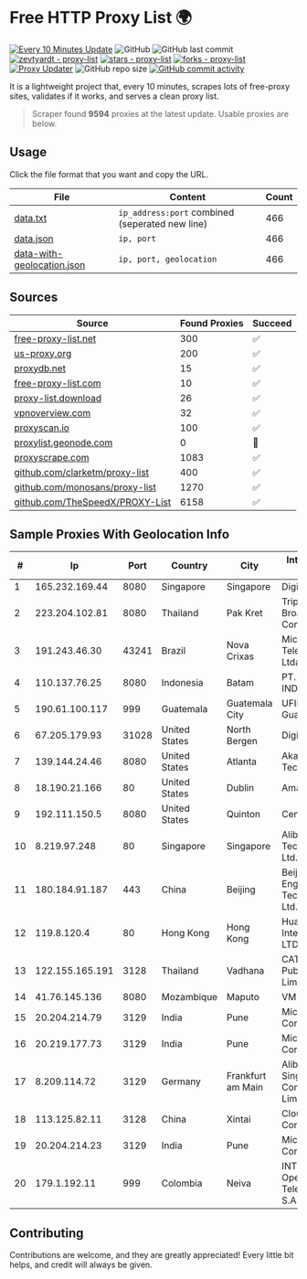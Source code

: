 
# Free HTTP Proxy List 🌍

[![Every 10 Minutes Update](https://github.com/mertguvencli/http-proxy-list/actions/workflows/main.yml/badge.svg?branch=main)](https://github.com/mertguvencli/http-proxy-list/actions/workflows/main.yml)
![GitHub](https://img.shields.io/github/license/mertguvencli/http-proxy-list)
![GitHub last commit](https://img.shields.io/github/last-commit/mertguvencli/http-proxy-list)
[![zevtyardt - proxy-list](https://img.shields.io/static/v1?label=zevtyardt&message=proxy-list&color=blue&logo=github)](https://github.com/zevtyardt/proxy-list "Go to GitHub repo")
[![stars - proxy-list](https://img.shields.io/github/stars/zevtyardt/proxy-list?style=social)](https://github.com/zevtyardt/proxy-list)
[![forks - proxy-list](https://img.shields.io/github/forks/zevtyardt/proxy-list?style=social)](https://github.com/zevtyardt/proxy-list)
[![Proxy Updater](https://github.com/zevtyardt/proxy-list/workflows/Proxy%20Updater/badge.svg)](https://github.com/zevtyardt/proxy-list/actions?query=workflow:"Proxy+Updater")
![GitHub repo size](https://img.shields.io/github/repo-size/zevtyardt/proxy-list)
[![GitHub commit activity](https://img.shields.io/github/commit-activity/m/zevtyardt/proxy-list?logo=commits)](https://github.com/zevtyardt/proxy-list/commits/main)

It is a lightweight project that, every 10 minutes, scrapes lots of free-proxy sites, validates if it works, and serves a clean proxy list.

> Scraper found **9594** proxies at the latest update. Usable proxies are below.

## Usage

Click the file format that you want and copy the URL.

|File|Content|Count|
|----|-------|-----|
|[data.txt](https://raw.githubusercontent.com/mertguvencli/http-proxy-list/main/proxy-list/data.txt)|`ip_address:port` combined (seperated new line)|466|
|[data.json](https://raw.githubusercontent.com/mertguvencli/http-proxy-list/main/proxy-list/data.json)|`ip, port`|466|
|[data-with-geolocation.json](https://raw.githubusercontent.com/mertguvencli/http-proxy-list/main/proxy-list/data-with-geolocation.json)|`ip, port, geolocation`|466|

## Sources

|Source|Found Proxies|Succeed|
|------|-------------|-------|
|[free-proxy-list.net](https://free-proxy-list.net)|300|✅|
|[us-proxy.org](https://www.us-proxy.org)|200|✅|
|[proxydb.net](http://proxydb.net)|15|✅|
|[free-proxy-list.com](https://free-proxy-list.com/?page=&port=&type%5B%5D=http&type%5B%5D=https&up_time=0&search=Search)|10|✅|
|[proxy-list.download](https://www.proxy-list.download/HTTP)|26|✅|
|[vpnoverview.com](https://vpnoverview.com/privacy/anonymous-browsing/free-proxy-servers)|32|✅|
|[proxyscan.io](https://www.proxyscan.io)|100|✅|
|[proxylist.geonode.com](https://proxylist.geonode.com/api/proxy-list?limit=300&page=1&sort_by=lastChecked&sort_type=desc&protocols=http,https)|0|🚫|
|[proxyscrape.com](https://api.proxyscrape.com/v2/?request=displayproxies&protocol=http&timeout=10000&country=all&ssl=all&anonymity=all)|1083|✅|
|[github.com/clarketm/proxy-list](https://raw.githubusercontent.com/clarketm/proxy-list/master/proxy-list-raw.txt)|400|✅|
|[github.com/monosans/proxy-list](https://raw.githubusercontent.com/monosans/proxy-list/main/proxies/http.txt)|1270|✅|
|[github.com/TheSpeedX/PROXY-List](https://raw.githubusercontent.com/TheSpeedX/PROXY-List/master/http.txt)|6158|✅|


## Sample Proxies With Geolocation Info

|#|Ip|Port|Country|City|Internet Service Provider|
|-|--|----|-------|----|-------------------------|
|1|165.232.169.44|8080|Singapore|Singapore|DigitalOcean, LLC|
|2|223.204.102.81|8080|Thailand|Pak Kret|Triple T Broadband Public Company Limited|
|3|191.243.46.30|43241|Brazil|Nova Crixas|Microturbo Telecomunicacoes Ltda-me|
|4|110.137.76.25|8080|Indonesia|Batam|PT. TELKOM INDONESIA|
|5|190.61.100.117|999|Guatemala|Guatemala City|UFINET Guatemala S. A|
|6|67.205.179.93|31028|United States|North Bergen|DigitalOcean, LLC|
|7|139.144.24.46|8080|United States|Atlanta|Akamai Technologies, Inc.|
|8|18.190.21.166|80|United States|Dublin|Amazon.com, Inc.|
|9|192.111.150.5|8080|United States|Quinton|Centrilogic|
|10|8.219.97.248|80|Singapore|Singapore|Alibaba (US) Technology Co., Ltd.|
|11|180.184.91.187|443|China|Beijing|Beijing Volcano Engine Technology Co., Ltd.|
|12|119.8.120.4|80|Hong Kong|Hong Kong|Huawei International Pte. LTD|
|13|122.155.165.191|3128|Thailand|Vadhana|CAT Telecom Public Company Limited|
|14|41.76.145.136|8080|Mozambique|Maputo|VM  S.A|
|15|20.204.214.79|3129|India|Pune|Microsoft Corporation|
|16|20.219.177.73|3129|India|Pune|Microsoft Corporation|
|17|8.209.114.72|3129|Germany|Frankfurt am Main|Alibaba.com Singapore E-Commerce Private Limited|
|18|113.125.82.11|3128|China|Xintai|Cloud Computing Corporation|
|19|20.204.214.23|3129|India|Pune|Microsoft Corporation|
|20|179.1.192.11|999|Colombia|Neiva|INTERNEXA Brasil Operadora de Telecomunica??es S.A|



## Contributing

Contributions are welcome, and they are greatly appreciated! Every
little bit helps, and credit will always be given.

